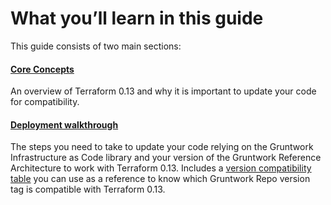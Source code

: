 # What you’ll learn in this guide

This guide consists of two main sections:



<div className="dlist">

#### [Core Concepts](#core_concepts)

An overview of Terraform 0.13 and why it is important to update your code for compatibility.

#### [Deployment walkthrough](#deployment_walkthrough)

The steps you need to take to update your code relying on the Gruntwork Infrastructure as Code library and your
version of the Gruntwork Reference Architecture to work with Terraform 0.13. Includes a
[version compatibility table](#compatibility_table) you can use as a reference to know which Gruntwork Repo version
tag is compatible with Terraform 0.13.


</div>



<!-- ##DOCS-SOURCER-START
{"sourcePlugin":"Service Catalog Reference","hash":"dc6978231800af8d98c5c7dca5ad9c96"}
##DOCS-SOURCER-END -->
